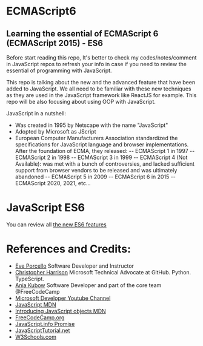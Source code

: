 # ECMAScript6
## Learning the essential of ECMAScript 6 (ECMAScript 2015) - ES6

Before start reading this repo, It's better to check my codes/notes/comment in JavaScript repos to refresh your info in case if you need to review the essential of programming with JavaScript. 

This repo is talking about the new and the advanced feature that have been added to JavaScript. We all need to be familiar with these new techniques as they are used in the JavaScript framework like ReactJS for example. This repo will be also focusing about using OOP with JavaScript. 

JavaScript in a nutshell:
- Was created in 1995 by Netscape with the name "JavaScript"
- Adopted by Microsoft as JScript
- European Computer Manufacturers Association standardized the specifications for JavaScript language and browser implementations. After the foundation of ECMA, they released:
    -- ECMAScript 1 in 1997
    -- ECMAScript 2 in 1998
    -- ECMAScript 3 in 1999
    -- ECMAScript 4 (Not Available): was met with a bunch of controversies, and lacked sufficient support from browser vendors to be released and was ultimately abandoned
    -- ECMAScript 5 in 2009
    -- ECMAScript 6 in 2015
    -- ECMAScript 2020, 2021, etc...

# JavaScript ES6
You can review all [the new ES6 features](https://www.w3schools.com/js/js_es6.asp#mark_symbol)

# References and Credits:
- [Eve Porcello](https://github.com/eveporcello) Software Developer and Instructor
- [Christopher Harrison](https://github.com/GeekTrainer) Microsoft Technical Advocate at GitHub. Python. TypeScript. 
- [Ania Kubow](https://github.com/kubowania) Software Developer and part of the core team @FreeCodeCamp
- [Microsoft Developer Youtube Channel](https://www.youtube.com/c/MicrosoftDeveloper/about)
- [JavaScript MDN](https://developer.mozilla.org/en-US/docs/Web/JavaScript)
- [Introducing JavaScript objects MDN](https://developer.mozilla.org/en-US/docs/Learn/JavaScript/Objects)
- [FreeCodeCamp.org](https://www.freecodecamp.org/news)
- [JavaScript.info Promise](https://javascript.info/promise-basics)
- [JavaScriptTutorial.net](https://www.javascripttutorial.net/)
- [W3Schools.com](https://www.w3schools.com)



